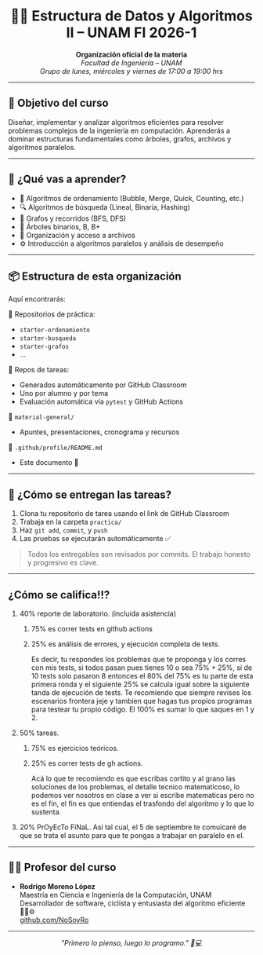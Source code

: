 <h1 align="center">👨‍🏫 Estructura de Datos y Algoritmos II – UNAM FI 2026-1</h1>

<p align="center">
  <strong>Organización oficial de la materia</strong><br>
  <em>Facultad de Ingeniería – UNAM</em><br>
  <em>Grupo de lunes, miércoles y viernes de 17:00 a 19:00 hrs</em>
</p>

---

## 🎯 Objetivo del curso

Diseñar, implementar y analizar algoritmos eficientes para resolver problemas complejos de la ingeniería en computación. Aprenderás a dominar estructuras fundamentales como árboles, grafos, archivos y algoritmos paralelos.

---

## 🧠 ¿Qué vas a aprender?

- 🔁 Algoritmos de ordenamiento (Bubble, Merge, Quick, Counting, etc.)
- 🔍 Algoritmos de búsqueda (Lineal, Binaria, Hashing)
- 🔗 Grafos y recorridos (BFS, DFS)
- 🌳 Árboles binarios, B, B+
- 💾 Organización y acceso a archivos
- ⚙️ Introducción a algoritmos paralelos y análisis de desempeño

---

## 📦 Estructura de esta organización

Aquí encontrarás:

📁 Repositorios de práctica:
- `starter-ordenamiento`
- `starter-busqueda`
- `starter-grafos`
- ...

📁 Repos de tareas:
- Generados automáticamente por GitHub Classroom  
- Uno por alumno y por tema  
- Evaluación automática vía `pytest` y GitHub Actions

📁 `material-general/`
- Apuntes, presentaciones, cronograma y recursos

📁 `.github/profile/README.md`
- Este documento 👋

---

## 🚀 ¿Cómo se entregan las tareas?

1. Clona tu repositorio de tarea usando el link de GitHub Classroom
2. Trabaja en la carpeta `practica/`
3. Haz `git add`, `commit`, y `push`
4. Las pruebas se ejecutarán automáticamente ✅

> Todos los entregables son revisados por commits. El trabajo honesto y progresivo es clave.

---

## ¿Cómo se califica!!?

1. 40% reporte de laboratorio. (incluida asistencia)
     1. 75% es correr tests en github actions
     2. 25% es análisis de errores, y ejecución completa de tests.
        
        Es decir, tu respondes los problemas que te proponga y los corres con mis tests, si todos pasan pues tienes 10 o sea 75% + 25%, si de 10 tests solo pasaron 8
        entonces el 80% del 75% es tu parte de esta primera ronda y el siguiente 25% se calcula igual sobre la siguiente tanda de ejecución de tests. Te recomiendo que
        siempre revises los escenarios frontera jeje y tambien que hagas tus propios programas para testear tu propio código.
        El 100% es sumar lo que saques en 1 y 2.
3. 50% tareas.
     1. 75% es ejercicios teóricos.
     2. 25% es correr tests de gh actions.
  
        Acá lo que te recomiendo es que escribas cortito y al grano las soluciones de los problemas, el detalle tecnico matematicoso, lo podemos ver nosotros en clase
        a ver si escribe matematicas pero no es el fin, el fin es que entiendas el trasfondo del algoritmo y lo que lo sustenta.

4. 20% PrOyEcTo FiNaL.
   Así tal cual, el 5 de septiembre te comuicaré de que se trata el asunto para que te pongas a trabajar en paralelo en el.

---

## 👨‍💻 Profesor del curso

- **Rodrigo Moreno López**  
  Maestría en Ciencia e Ingeniería de la Computación, UNAM  
  Desarrollador de software, ciclista y entusiasta del algoritmo eficiente 🚴‍♂️⚙️  
  [github.com/NoSoyRo](https://github.com/NoSoyRo)

---

<p align="center"><em>"Primero lo pienso, luego lo programo." 🧠💻</em></p>
